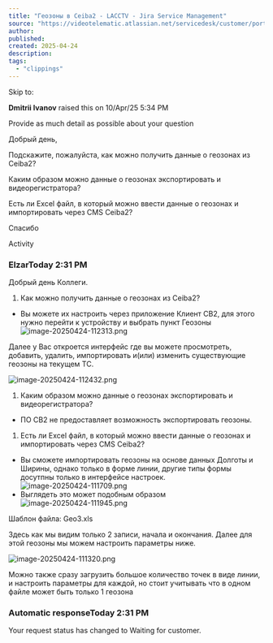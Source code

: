 ```yaml
---
title: "Геозоны в Ceiba2 - LACCTV - Jira Service Management"
source: "https://videotelematic.atlassian.net/servicedesk/customer/portal/5/LA3921-72"
author:
published:
created: 2025-04-24
description:
tags:
  - "clippings"
---
```

Skip to:

**Dmitrii Ivanov** raised this on 10/Apr/25 5:34 PM

Provide as much detail as possible about your question

Добрый день,

Подскажите, пожалуйста, как можно получить данные о геозонах из Ceiba2?

Каким образом можно данные о геозонах экспортировать и видеорегистратора?

Есть ли Excel файл, в который можно ввести данные о геозонах и импортировать через CMS Ceiba2?

Спасибо

Activity

### ElzarToday 2:31 PM

Добрый день Коллеги.

1. Как можно получить данные о геозонах из Ceiba2?
- Вы можете их настроить через приложение Клиент CB2, для этого нужно перейти к устройству и выбрать пункт Геозоны
![image-20250424-112313.png](https://videotelematic.atlassian.net/24fc69eb-2040-4b20-9eca-29b7f6a7e5cd)

Далее у Вас откроется интерфейс где вы можете просмотреть, добавить, удалить, импортировать и(или) изменить существующие геозоны на текущем ТС.

![image-20250424-112432.png](https://videotelematic.atlassian.net/a98a4950-533c-4c3a-b311-68cb0834e83b)
1. Каким образом можно данные о геозонах экспортировать и видеорегистратора?
- ПО CB2 не предоставляет возможность экспортировать геозоны.
1. Есть ли Excel файл, в который можно ввести данные о геозонах и импортировать через CMS Ceiba2?
- Вы сможете импортировать геозоны на основе данных Долготы и Ширины, однако только в форме линии, другие типы формы досутпны только в интерфейсе настроек.
![image-20250424-111709.png](https://videotelematic.atlassian.net/3abaa796-8433-4ae1-9add-6bda99d7753a)
- Выглядеть это может подобным образом
![image-20250424-111945.png](https://videotelematic.atlassian.net/b3ff8c6c-92e1-401e-84b5-ba3feb0673a9)

Шаблон файла: Geo3.xls

Здесь как мы видим только 2 записи, начала и окончания. Далее для этой геозоны мы можем настроить параметры ниже.

![image-20250424-111320.png](https://videotelematic.atlassian.net/5a41771f-23ce-4651-b1ec-63be10a57275)

Можно также сразу загрузить большое количество точек в виде линии, и настроить параметры для каждой, но стоит учитывать что в одном файле может быть только 1 геозона

### Automatic responseToday 2:31 PM

Your request status has changed to Waiting for customer.